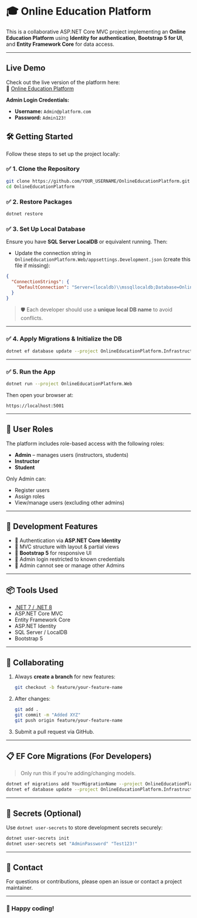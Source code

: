
# 🎓 Online Education Platform

This is a collaborative ASP.NET Core MVC project implementing an **Online Education Platform** using **Identity for authentication**, **Bootstrap 5 for UI**, and **Entity Framework Core** for data access.

---
## Live Demo

Check out the live version of the platform here:  
🔗 [Online Education Platform](https://onlineeducationplatform.runasp.net)

**Admin Login Credentials:**  
- **Username:** `Admin@platform.com`  
- **Password:** `Admin123!`


## 🛠️ Getting Started

Follow these steps to set up the project locally:

### ✅ 1. Clone the Repository

```bash
git clone https://github.com/YOUR_USERNAME/OnlineEducationPlatform.git
cd OnlineEducationPlatform
```

### ✅ 2. Restore Packages

```bash
dotnet restore
```

### ✅ 3. Set Up Local Database

Ensure you have **SQL Server LocalDB** or equivalent running. Then:

- Update the connection string in `OnlineEducationPlatform.Web/appsettings.Development.json` (create this file if missing):

```json
{
  "ConnectionStrings": {
    "DefaultConnection": "Server=(localdb)\\mssqllocaldb;Database=OnlineEducationDb_YourName;Trusted_Connection=True;"
  }
}
```

> 🛡️ Each developer should use a **unique local DB name** to avoid conflicts.

---

### ✅ 4. Apply Migrations & Initialize the DB

```bash
dotnet ef database update --project OnlineEducationPlatform.Infrastructure --startup-project OnlineEducationPlatform.Web
```

---

### ✅ 5. Run the App

```bash
dotnet run --project OnlineEducationPlatform.Web
```

Then open your browser at:

```
https://localhost:5001
```

---

## 👥 User Roles

The platform includes role-based access with the following roles:

- **Admin** – manages users (instructors, students)
- **Instructor**
- **Student**

Only Admin can:

- Register users
- Assign roles
- View/manage users (excluding other admins)

---

## 🧪 Development Features

- 👤 Authentication via **ASP.NET Core Identity**
- 📂 MVC structure with layout & partial views
- 🧼 **Bootstrap 5** for responsive UI
- 🔐 Admin login restricted to known credentials
- 🚫 Admin cannot see or manage other Admins

---

## 📦 Tools Used

- [.NET 7 / .NET 8](https://dotnet.microsoft.com/)
- ASP.NET Core MVC
- Entity Framework Core
- ASP.NET Identity
- SQL Server / LocalDB
- Bootstrap 5

---

## 🤝 Collaborating

1. Always **create a branch** for new features:
   ```bash
   git checkout -b feature/your-feature-name
   ```

2. After changes:
   ```bash
   git add .
   git commit -m "Added XYZ"
   git push origin feature/your-feature-name
   ```

3. Submit a pull request via GitHub.

---

## 📋 EF Core Migrations (For Developers)

> Only run this if you're adding/changing models.

```bash
dotnet ef migrations add YourMigrationName --project OnlineEducationPlatform.Infrastructure --startup-project OnlineEducationPlatform.Web
dotnet ef database update --project OnlineEducationPlatform.Infrastructure --startup-project OnlineEducationPlatform.Web
```

---

## 🔐 Secrets (Optional)

Use `dotnet user-secrets` to store development secrets securely:

```bash
dotnet user-secrets init
dotnet user-secrets set "AdminPassword" "Test123!"
```

---

## 📧 Contact

For questions or contributions, please open an issue or contact a project maintainer.

---

### 🚀 Happy coding!
